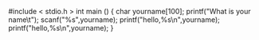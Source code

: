 #include < stdio.h >
int main ()
{
char yourname[100];
printf("What is your name\t");
scanf("%s",yourname);
printf("hello,%s\n",yourname);
printf("hello,%s\n",yourname);
}
